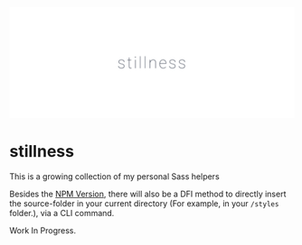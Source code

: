 ![](./assets/img/banner.png)

# stillness

This is a growing collection of my personal Sass helpers

Besides the [NPM Version](https://www.npmjs.com/package/stillness), there will also be a DFI method to directly insert the source-folder in your current directory (For example, in your `/styles` folder.), via a CLI command.

Work In Progress.
